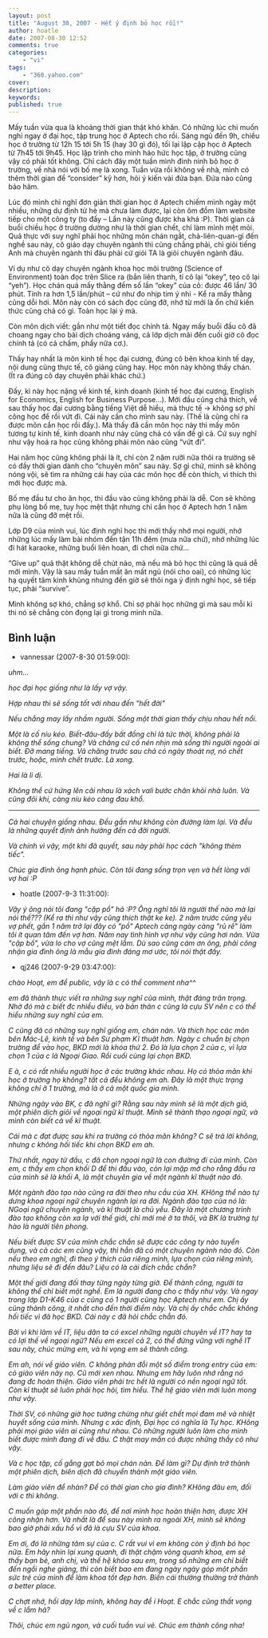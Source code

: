 ```yaml
---
layout: post
title: "August 30, 2007 - Hết ý định bỏ học rồi!"
author: hoatle
date: 2007-08-30 12:52
comments: true
categories:
    - "vi"
tags:
    - "360.yahoo.com"
cover:
description:
keywords:
published: true
---
```


Mấy tuần vừa qua là khoảng thời gian thật khó khăn. Có những lúc chỉ muốn nghỉ ngay ở đại học, tập
trung học ở Aptech cho rồi. Sáng ngủ đến 9h, chiều học ở trường từ 12h 15 tới 5h 15 (hay 30 gì đó),
tối lại lập cập học ở Aptech từ 7h45 tới 9h45. Học lập trình cho mình háo hức học tập, ở trường cũng
vậy có phải tốt không. Chỉ cách đây một tuần mình đinh ninh bỏ học ở trường, về nhà nói với bố mẹ
là xong. Tuần vừa rồi không về nhà, mình có thêm thời gian để “consider” kỹ hơn, hỏi ý kiến vài đứa
bạn. Đứa nào cũng bảo hâm.

<!-- more -->

Lúc đó mình chỉ nghĩ đơn giản thời gian học ở Aptech chiếm mình ngày một nhiều, những dự định từ hè
mà chưa làm được, lại còn ôm đồm làm website tiếp cho một công ty (to đấy – Lần này cũng được kha
khá :P). Thời gian cả buổi chiều học ở trường dường như là thời gian chết, chỉ làm mình mệt mỏi. Quả
thực với suy nghĩ phải học những môn chán ngắt, chả-liên-quan-gì đến nghề sau này, cô giáo dạy
chuyên ngành thì cũng chẳng phải, chỉ giỏi tiếng Anh mà chuyên ngành thì đâu phải cứ giỏi TA là giỏi
chuyên ngành đâu.

Ví dụ như cô dạy chuyên ngành khoa học môi trường (Science of Environment) toàn đọc trên Slice ra
(bắn liên thanh, tí cô lại “okey”, tẹo cô lại “yeh”). Học chán quá mấy thằng đếm số lần “okey” của
cô: được 46 lần/ 30 phút. Tính ra hơn 1,5 lần/phút – cứ như đo nhịp tim ý nhỉ - Kể ra mấy thằng cũng
dỗi hơi. Môn này còn có sách đọc cũng đỡ, nhớ từ mới là ổn chứ kiến thức cũng chả có gì. Toàn học
lại ý mà.

Còn môn dịch viết: gần như một tiết đọc chính tả. Ngay mấy buổi đầu cô đã choang ngay cho bài dịch
choáng váng, cả lớp dịch mãi đến cuối giờ cô đọc chính tả (có cả chấm, phẩy nữa cơ.).

Thấy hay nhất là môn kinh tế học đại cương, đúng cô bên khoa kinh tế dạy, nội dung cũng thực tế, cô
giảng cũng hay. Học môn này không thấy chán. (Ít ra đúng cô dạy chuyên phải khác chứ.)

Đấy, kì này học nặng về kinh tế, kinh doanh (kinh tế học đại cương, English for Economics, English
for Business Purpose…). Mới đầu cũng chả thích, về sau thấy học đại cương bằng tiếng Việt dễ hiểu,
mà thực tế -> không sợ phí công học để rồi vứt đi. Cái này cần cho mình sau này. (Thế là cũng chỉ ra
được môn cần học rồi đấy.). Mà thấy đã cần môn học này thì mấy môn tương tự kinh tế, kinh doanh như
này cũng chả có vấn đề gì cả. Cứ suy nghĩ như vậy hoá ra học cũng không phải môn nào cũng “vứt đi”.

Hai năm học cũng không phải là ít, chỉ còn 2 năm rưỡi nữa thôi ra trường sẽ có đầy thời gian dành
cho “chuyên môn” sau này. Sợ gì chứ, mình sẽ không nóng vội, sẽ tìm ra những cái hay của các môn học
để còn thích, vì thích thì mới học được mà.

Bố mẹ đầu tư cho ăn học, thi đầu vào cũng không phải là dễ. Con sẽ không phụ lòng bố mẹ, tuy học mệt
thật nhưng chỉ cần học ở Aptech hơn 1 năm nữa là cũng đỡ mệt rồi.

Lớp D9 của mình vui, lúc định nghỉ học thì mới thấy nhớ mọi người, nhớ những lúc mấy làm bài nhóm
đến tận 11h đêm (mưa nữa chứ), nhớ những lúc đi hát karaoke, những buổi liên hoan, đi chơi nữa chứ…

“Give up” quả thật không dễ chút nào, mà nếu mà bỏ học thì cũng là quá dễ mới mình. Vậy là sau mấy
tuần mất ăn mất ngủ (nói cho oai), có những lúc hạ quyết tâm kinh khủng nhưng đến giờ sẽ thôi nga
ý định nghỉ học, sẽ tiếp tục, phải “survive”.

Mình không sợ khó, chẳng sợ khổ. Chỉ sợ phải học những gì mà sau mỗi kì thi nó sẽ chẳng còn đọng
lại gì trong mình nữa.

Bình luận
---------

- vannessar (2007-8-30 01:59:00):

*uhm...*

*học đại học giống như là lấy vợ vậy.*

*Hợp nhau thì sẽ sống tốt với nhau đến "hết đời"*

*Nếu chẳng may lấy nhầm người. Sống một thời gian thấy chịu nhau hết nổi.*

*Một là cố níu kéo. Biết-đâu-đấy bất đồng chỉ là tức thời, không phải là không thể sống chung? Vả
chăng cứ cố nén nhịn mà sống thì người ngoài ai biết. Đỡ mang tiếng. Vả chăng trước sau chả có ngày
thoát nợ, nó chết trước, hoặc, mình chết trước. Là xong.*

*Hai là li dị.*

*Không thể cứ hứng lên cãi nhau là xách vali bước chân khỏi nhà luôn. Và cũng đôi khi, càng níu kéo
càng đau khổ.*

- - - - - - - - - -

*Cả hai chuyện giống nhau. Đều gần như không còn đường làm lại. Và đều là những quyết định ảnh hưởng
đến cả đời người.*

*Và chính vì vậy, một khi đã quyết, sau này phải học cách "không thèm tiếc".*

*Chúc gia đình ông hạnh phúc. Còn tôi đang sống trọn vẹn và hết lòng với vợ hai :P*

- hoatle (2007-9-3 11:31:00):

*Vậy ý ông nói tôi đang "cặp pồ" hả :P? Ông nghĩ tôi là người thế nào mà lại nói thế??? (Kể ra thì
như vậy cũng thích thật ke ke). 2 năm trước cũng yêu vợ phết, gần 1 năm trở lại đây có "pồ" Aptech
càng ngày càng "rủ rê" làm tôi ít quan tâm đến vợ hơn. Năm nay tình hình vợ như vậy cũng hơi nản.
Vừa "cặp bồ", vừa lo cho vợ cũng mệt lắm. Dù sao cũng cám ơn ông, phải công nhận gia đình ông là mẫu
gia đình đáng mơ ước, tôi nói thật đấy.*

- qj246 (2007-9-29 03:47:00):

*chào Hoạt, em để public, vậy là c có thể comment nha^^*

*em đã thành thực viết ra những suy nghĩ của mình, thật đáng trân trọng. Nhờ đó mà c biết đc nhiều
điều, và bản thân c cũng là cựu SV nên c có thể hiểu những suy nghĩ của em.*

*C cũng đã có những suy nghĩ giống em, chán nản. Và thích học các môn bên Mác-Lê, kinh tế và bên Sư
phạm Kĩ thuật hơn. Ngày c chuẩn bị chọn trường để vào học, BKD mới là khóa thứ 2. Đó là lựa chọn 2
của c, vì lựa chọn 1 của c là Ngoại Giao. Rồi cuối cùng lại chọn BKD.*

*E à, c có rất nhiều người học ở các trường khác nhau. Họ có thỏa mãn khi học ở trường họ không? tất
cả đều không em ah. Đây là một thực trạng không chỉ ở 1 trường, mà là ở cả một quốc gia mình.*

*Những ngày vào BK, c đã nghĩ gì? Rằng sau này mình sẽ là một dịch giả, một phiên dịch giỏi về ngoại
ngữ kĩ thuật. Mình sẽ thành thạo ngoại ngữ, và mình còn biết cả về kĩ thuật.*

*Cái mà c đạt được sau khi ra trường có thỏa mãn không? C sẽ trả lời không, nhưng c không hối tiếc
khi chọn BKD em ah.*

*Thứ nhất, ngay từ đầu, c đã chọn ngoại ngữ là con đường đi của mình. Còn em, c thấy em chọn khối D
để thi đầu vào, còn lại mập mờ cho rằng đầu ra của mình sẽ là khối A, là một chuyên gia về một ngành
kĩ thuật nào đó.*

*Một ngành đào tạo nào cũng ra đời theo nhu cầu của XH. KHông thể nào tự dưng khoa ngoại ngữ chuyên
ngành lại ra đời. Ngành đào tạo của nó là: NGoại ngữ chuyên ngành, và kĩ thuật là chủ yếu. Đây là
một chương trình đào tạo không còn xa lạ với thế giới, chỉ mới mẻ ở ta thôi, và BK là trường tự hào
là người tiên phong.*

*Nếu biết được SV của mình chắc chắn sẽ được các công ty nào tuyển dụng, và cả các em cũng vậy, thì
hẳn đã có một chuyên ngành nào đó. Còn nếu theo em nghĩ, đi theo ý thích của riêng mình, lựa chọn
của riêng mình, nhưng liệu sẽ đi đến đâu? Liệu có là cái đích chắc chắn?*

*Một thế giới đang đối thay từng ngày từng giờ. Để thành công, người ta không thể chỉ biết một nghề.
Em là người đang cho c thấy như vậy. Và ngay trong lớp D1-K46 của c cũng có 1 người cũng học Aptech
như em. Chị ấy cũng thành công, ít nhất cho đến thời điểm này. Và chị ấy chắc chắc không hối tiếc vì
đã học BKD. Cái này c đã hỏi chắc chẵn đó.*

*Bởi vì khi làm về IT, liệu dân ta có excel những người chuyên về IT? hay ta có lợi thế về ngoại
ngữ? Nếu em excel cả 2, có thể đứng vững với nghề IT sau này, chúc mừng em, và hi vọng em sẽ thành
công.*

*Em ah, nói về giáo viên. C không phản đỗi một số điểm trong entry của em: có giáo viên này nọ. Cũ
mới xen nhau. Nhưng em hãy luôn nhớ rằng nó đang đc hoàn thiện. Giáo viên phải trc hết là người có
nền ngoại ngữ tốt. Còn kĩ thuật sẽ luôn phải học hỏi, tìm hiểu. Thế hệ giáo viên mới luôn mong như
vậy.*

*Thời SV, có những giờ học tưởng chừng như giết chết mọi đam mê và nhiệt huyết sống của mình. Nhưng
c xác định, Đại học có nghĩa là Tự học. KHông phải mọi giáo viên ai cũng như nhau. Có những người
luôn làm cho mình biết được mình đang đi về đâu. C thật may mắn có  được những thầy cô như vậy.*

*Và c học tập, cố gắng gạt bỏ mọi chán nản. Để làm gì? Dự định trở thành một phiên dịch, biên dịch
đã chuyển thành một giáo viên.*

*Làm giáo viên để nhàn? Để có thời gian cho gia đình? KHông đâu em, đối với c thì không.*

*C muốn góp một phần nào đó, để nơi mình học hoàn thiện hơn, được XH công nhận hơn. Và nhất là để
sau này mình ra ngoài XH, mình sẽ không bao giờ phải xấu hổ vì đã là cựu SV của khoa.*

*Em ơi, đó là những tâm sự của c. C rất vui vì em không còn ý định bỏ học nữa. Em hãy nhìn lại xung
quanh, đi thật chậm vòng quanh khoa, em sẽ thấy bạn bè, anh chị, và thế hệ khóa sau em, trong số
những em chỉ biết đến ngồi nghe giảng, thì còn biết bao em đang ngày ngày góp một phần sức trẻ của
mình để làm khoa tốt đẹp hơn. Biến cái thường thường trở thành a better place.*

*C chợt nhớ, hồi dạy lớp mình, không hay để í Hoạt. E chắc cũng thất vọng về c lắm hả?*

*Thôi, chúc em ngủ ngon, và cuối tuần vui vẻ. Chúc em thành công nha!*
